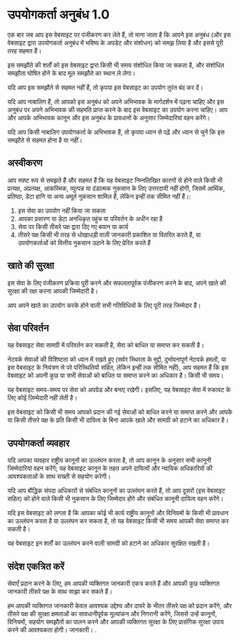 # उपयोगकर्ता अनुबंध 1.0

एक बार जब आप इस वेबसाइट पर पंजीकरण कर लेते हैं, तो माना जाता है कि आपने इस अनुबंध (और इस वेबसाइट द्वारा उपयोगकर्ता अनुबंध में भविष्य के अपडेट और संशोधन) को समझ लिया है और इससे पूरी तरह सहमत हैं।

इस समझौते की शर्तों को इस वेबसाइट द्वारा किसी भी समय संशोधित किया जा सकता है, और संशोधित समझौता घोषित होने के बाद मूल समझौते का स्थान ले लेगा।

यदि आप इस समझौते से सहमत नहीं हैं, तो कृपया इस वेबसाइट का उपयोग तुरंत बंद कर दें।

यदि आप नाबालिग हैं, तो आपको इस अनुबंध को अपने अभिभावक के मार्गदर्शन में पढ़ना चाहिए और इस अनुबंध पर अपने अभिभावक की सहमति प्राप्त करने के बाद इस वेबसाइट का उपयोग करना चाहिए। आप और आपके अभिभावक कानून और इस अनुबंध के प्रावधानों के अनुसार जिम्मेदारियां वहन करेंगे।

यदि आप किसी नाबालिग उपयोगकर्ता के अभिभावक हैं, तो कृपया ध्यान से पढ़ें और ध्यान से चुनें कि इस समझौते से सहमत होना है या नहीं।

## अस्वीकरण

आप स्पष्ट रूप से समझते हैं और सहमत हैं कि यह वेबसाइट निम्नलिखित कारणों से होने वाले किसी भी प्रत्यक्ष, अप्रत्यक्ष, आकस्मिक, व्युत्पन्न या दंडात्मक नुकसान के लिए उत्तरदायी नहीं होगी, जिसमें आर्थिक, प्रतिष्ठा, डेटा हानि या अन्य अमूर्त नुकसान शामिल हैं, लेकिन इन्हीं तक सीमित नहीं हैं।:

1. इस सेवा का उपयोग नहीं किया जा सकता
1. आपका प्रसारण या डेटा अनधिकृत पहुंच या परिवर्तन के अधीन रहा है
1. सेवा पर किसी तीसरे पक्ष द्वारा दिए गए बयान या कार्य
1. तीसरे पक्ष किसी भी तरह से धोखाधड़ी वाली जानकारी प्रकाशित या वितरित करते हैं, या उपयोगकर्ताओं को वित्तीय नुकसान उठाने के लिए प्रेरित करते हैं

## खाते की सुरक्षा

इस सेवा के लिए पंजीकरण प्रक्रिया पूरी करने और सफलतापूर्वक पंजीकरण करने के बाद, अपने खाते की सुरक्षा की रक्षा करना आपकी जिम्मेदारी है।

आप अपने खाते का उपयोग करके होने वाली सभी गतिविधियों के लिए पूरी तरह जिम्मेदार हैं।

## सेवा परिवर्तन

यह वेबसाइट सेवा सामग्री में परिवर्तन कर सकती है, सेवा को बाधित या समाप्त कर सकती है।

नेटवर्क सेवाओं की विशिष्टता को ध्यान में रखते हुए (सर्वर स्थिरता के मुद्दों, दुर्भावनापूर्ण नेटवर्क हमलों, या इस वेबसाइट के नियंत्रण से परे परिस्थितियों सहित, लेकिन इन्हीं तक सीमित नहीं), आप सहमत हैं कि इस वेबसाइट को अपनी कुछ या सभी सेवाओं को बाधित या समाप्त करने का अधिकार है। किसी भी समय।

यह वेबसाइट समय-समय पर सेवा को अपग्रेड और बनाए रखेगी। इसलिए, यह वेबसाइट सेवा में रुकावट के लिए कोई ज़िम्मेदारी नहीं लेती है।

इस वेबसाइट को किसी भी समय आपको प्रदान की गई सेवाओं को बाधित करने या समाप्त करने और आपके या किसी तीसरे पक्ष के प्रति किसी भी दायित्व के बिना आपके खाते और सामग्री को हटाने का अधिकार है।

## उपयोगकर्ता व्यवहार

यदि आपका व्यवहार राष्ट्रीय कानूनों का उल्लंघन करता है, तो आप कानून के अनुसार सभी कानूनी जिम्मेदारियां वहन करेंगे; यह वेबसाइट कानून के तहत अपने दायित्वों और न्यायिक अधिकारियों की आवश्यकताओं के साथ सख्ती से सहयोग करेगी।

यदि आप बौद्धिक संपदा अधिकारों से संबंधित कानूनों का उल्लंघन करते हैं, तो आप दूसरों (इस वेबसाइट सहित) को होने वाले किसी भी नुकसान के लिए जिम्मेदार होंगे और संबंधित कानूनी दायित्व वहन करेंगे।

यदि इस वेबसाइट को लगता है कि आपका कोई भी कार्य राष्ट्रीय कानूनों और विनियमों के किसी भी प्रावधान का उल्लंघन करता है या उल्लंघन कर सकता है, तो यह वेबसाइट किसी भी समय आपकी सेवा समाप्त कर सकती है।

यह वेबसाइट इन शर्तों का उल्लंघन करने वाली सामग्री को हटाने का अधिकार सुरक्षित रखती है।

## संदेश एकत्रित करें

सेवाएँ प्रदान करने के लिए, हम आपकी व्यक्तिगत जानकारी एकत्र करते हैं और आपकी कुछ व्यक्तिगत जानकारी तीसरे पक्ष के साथ साझा कर सकते हैं।

हम आपकी व्यक्तिगत जानकारी केवल आवश्यक उद्देश्य और दायरे के भीतर तीसरे पक्ष को प्रदान करेंगे, और तीसरे पक्ष की सुरक्षा क्षमताओं का सावधानीपूर्वक मूल्यांकन और निगरानी करेंगे, जिससे उन्हें कानूनों, विनियमों, सहयोग समझौतों का पालन करने और आपकी व्यक्तिगत सुरक्षा के लिए प्रासंगिक सुरक्षा उपाय करने की आवश्यकता होगी। जानकारी। .
